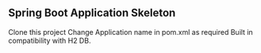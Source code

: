 ## Spring Boot Application Skeleton
Clone this project
Change Application name in pom.xml as required
Built in compatibility with H2 DB.